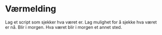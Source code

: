 # Værmelding

Lag et script som sjekker hva været er. Lag mulighet for å sjekke hva været er nå. Blir i morgen. Hva været blir i morgen et annet sted. 
